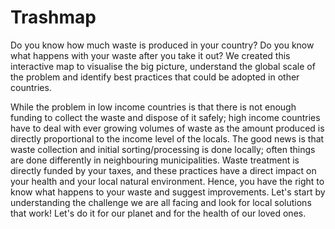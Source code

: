 # Trashmap

Do you know how much waste is produced in your country? Do you know what happens with your waste after you take it out? We created this interactive map to visualise the big picture, understand the global scale of the problem and identify best practices that could be adopted in other countries.

While the problem in low income countries is that there is not enough funding to collect the waste and dispose of it safely; high income countries have to deal with ever growing volumes of waste as the amount produced is directly proportional to the income level of the locals. The good news is that waste collection and initial sorting/processing is done locally; often things are done differently in neighbouring municipalities. Waste treatment is directly funded by your taxes, and these practices have a direct impact on your health and your local natural environment. Hence, you have the right to know what happens to your waste and suggest improvements. Let's start by understanding the challenge we are all facing and look for local solutions that work! Let's do it for our planet and for the health of our loved ones.
